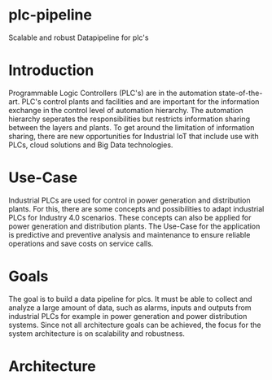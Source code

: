 # plc-pipeline
Scalable and robust Datapipeline for plc's
# Introduction 
Programmable Logic Controllers (PLC's) are in the automation state-of-the-art. PLC's control plants and facilities and are important for the information exchange in the control level of automation hierarchy. The automation hierarchy seperates the responsibilities but restricts information sharing between the layers and plants. To get around the limitation of information sharing, there are new opportunities for Industrial IoT that include use with PLCs, cloud solutions and Big Data technologies. 

# Use-Case
Industrial PLCs are used for control in power generation and distribution plants. For this, there are some concepts and possibilities to adapt industrial PLCs for Industry 4.0 scenarios. These concepts can also be applied for power generation and distribution plants.
The Use-Case for the application is predictive and preventive analysis and maintenance to ensure reliable operations and save costs on service calls.

# Goals
The goal is to build a data pipeline for plcs. It must be able to collect and analyze a large amount of data, such as alarms, inputs and outputs from industrial PLCs for example in power generation and power distribution systems. Since not all architecture goals can be achieved, the focus for the system architecture is on scalability and robustness.

# Architecture
